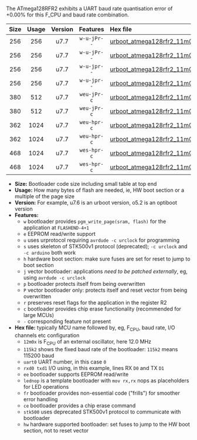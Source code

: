 The ATmega128RFR2 exhibits a UART baud rate quantisation error of +0.00% for this F_CPU and baud rate combination.

|Size|Usage|Version|Features|Hex file|
|:-:|:-:|:-:|:-:|:--|
|256|256|u7.7|`w-u-jPr--`|[urboot_atmega128rfr2_11m0592x_+460k8_uart0_rxe0_txe1_lednop.hex](https://raw.githubusercontent.com/stefanrueger/urboot.hex/main/mcus/atmega128rfr2/external_oscillator/fcpu_11m0592x/br_+460k8/urboot_atmega128rfr2_11m0592x_+460k8_uart0_rxe0_txe1_lednop.hex)|
|256|256|u7.7|`w-u-jPr--`|[urboot_atmega128rfr2_11m0592x_+460k8_uart1_rxd2_txd3_lednop.hex](https://raw.githubusercontent.com/stefanrueger/urboot.hex/main/mcus/atmega128rfr2/external_oscillator/fcpu_11m0592x/br_+460k8/urboot_atmega128rfr2_11m0592x_+460k8_uart1_rxd2_txd3_lednop.hex)|
|256|256|u7.7|`w-u-jpr--`|[urboot_atmega128rfr2_11m0592x_+460k8_uart0_rxe0_txe1_lednop_fr.hex](https://raw.githubusercontent.com/stefanrueger/urboot.hex/main/mcus/atmega128rfr2/external_oscillator/fcpu_11m0592x/br_+460k8/urboot_atmega128rfr2_11m0592x_+460k8_uart0_rxe0_txe1_lednop_fr.hex)|
|256|256|u7.7|`w-u-jpr--`|[urboot_atmega128rfr2_11m0592x_+460k8_uart1_rxd2_txd3_lednop_fr.hex](https://raw.githubusercontent.com/stefanrueger/urboot.hex/main/mcus/atmega128rfr2/external_oscillator/fcpu_11m0592x/br_+460k8/urboot_atmega128rfr2_11m0592x_+460k8_uart1_rxd2_txd3_lednop_fr.hex)|
|380|512|u7.7|`weu-jPr-c`|[urboot_atmega128rfr2_11m0592x_+460k8_uart0_rxe0_txe1_ee_lednop_fr_ce.hex](https://raw.githubusercontent.com/stefanrueger/urboot.hex/main/mcus/atmega128rfr2/external_oscillator/fcpu_11m0592x/br_+460k8/urboot_atmega128rfr2_11m0592x_+460k8_uart0_rxe0_txe1_ee_lednop_fr_ce.hex)|
|380|512|u7.7|`weu-jPr-c`|[urboot_atmega128rfr2_11m0592x_+460k8_uart1_rxd2_txd3_ee_lednop_fr_ce.hex](https://raw.githubusercontent.com/stefanrueger/urboot.hex/main/mcus/atmega128rfr2/external_oscillator/fcpu_11m0592x/br_+460k8/urboot_atmega128rfr2_11m0592x_+460k8_uart1_rxd2_txd3_ee_lednop_fr_ce.hex)|
|362|1024|u7.7|`weu-hpr-c`|[urboot_atmega128rfr2_11m0592x_+460k8_uart0_rxe0_txe1_ee_lednop_fr_ce_hw.hex](https://raw.githubusercontent.com/stefanrueger/urboot.hex/main/mcus/atmega128rfr2/external_oscillator/fcpu_11m0592x/br_+460k8/urboot_atmega128rfr2_11m0592x_+460k8_uart0_rxe0_txe1_ee_lednop_fr_ce_hw.hex)|
|362|1024|u7.7|`weu-hpr-c`|[urboot_atmega128rfr2_11m0592x_+460k8_uart1_rxd2_txd3_ee_lednop_fr_ce_hw.hex](https://raw.githubusercontent.com/stefanrueger/urboot.hex/main/mcus/atmega128rfr2/external_oscillator/fcpu_11m0592x/br_+460k8/urboot_atmega128rfr2_11m0592x_+460k8_uart1_rxd2_txd3_ee_lednop_fr_ce_hw.hex)|
|468|1024|u7.7|`wes-hpr-c`|[urboot_atmega128rfr2_11m0592x_+460k8_uart0_rxe0_txe1_ee_lednop_fr_ce_stk500_hw.hex](https://raw.githubusercontent.com/stefanrueger/urboot.hex/main/mcus/atmega128rfr2/external_oscillator/fcpu_11m0592x/br_+460k8/urboot_atmega128rfr2_11m0592x_+460k8_uart0_rxe0_txe1_ee_lednop_fr_ce_stk500_hw.hex)|
|468|1024|u7.7|`wes-hpr-c`|[urboot_atmega128rfr2_11m0592x_+460k8_uart1_rxd2_txd3_ee_lednop_fr_ce_stk500_hw.hex](https://raw.githubusercontent.com/stefanrueger/urboot.hex/main/mcus/atmega128rfr2/external_oscillator/fcpu_11m0592x/br_+460k8/urboot_atmega128rfr2_11m0592x_+460k8_uart1_rxd2_txd3_ee_lednop_fr_ce_stk500_hw.hex)|

- **Size:** Bootloader code size including small table at top end
- **Usage:** How many bytes of flash are needed, ie, HW boot section or a multiple of the page size
- **Version:** For example, u7.6 is an urboot version, o5.2 is an optiboot version
- **Features:**
  + `w` bootloader provides `pgm_write_page(sram, flash)` for the application at `FLASHEND-4+1`
  + `e` EEPROM read/write support
  + `u` uses urprotocol requiring `avrdude -c urclock` for programming
  + `s` uses skeleton of STK500v1 protocol (deprecated); `-c urclock` and `-c arduino` both work
  + `h` hardware boot section: make sure fuses are set for reset to jump to boot section
  + `j` vector bootloader: applications *need to be patched externally*, eg, using `avrdude -c urclock`
  + `p` bootloader protects itself from being overwritten
  + `P` vector bootloader only: protects itself and reset vector from being overwritten
  + `r` preserves reset flags for the application in the register R2
  + `c` bootloader provides chip erase functionality (recommended for large MCUs)
  + `-` corresponding feature not present
- **Hex file:** typically MCU name followed by, eg, F<sub>CPU</sub>, baud rate, I/O channels etc configuration
  + `12m0x` is F<sub>CPU</sub> of an external oscillator, here 12.0 MHz
  + `115k2` shows the fixed baud rate of the bootloader: `115k2` means 115200 baud
  + `uart0` UART number, in this case `0`
  + `rxd0 txd1` I/O using, in this example, lines RX `D0` and TX `D1`
  + `ee` bootloader supports EEPROM read/write
  + `lednop` is a template bootloader with `mov rx,rx` nops as placeholders for LED operations
  + `fr` bootloader provides non-essential code ("frills") for smoother error handling
  + `ce` bootloader provides a chip erase command
  + `stk500` uses deprecated STK500v1 protocol to communicate with bootloader
  + `hw` hardware supported bootloader: set fuses to jump to the HW boot section, not to reset vector
